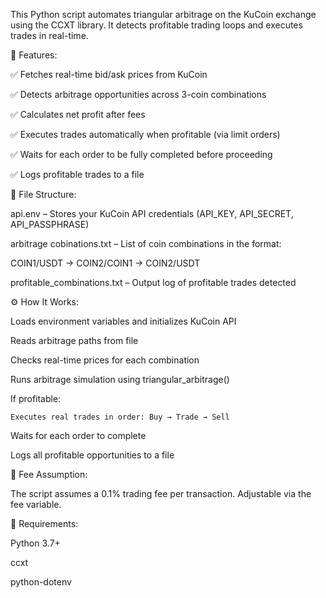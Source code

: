 This Python script automates triangular arbitrage on the KuCoin exchange using the CCXT library. It detects profitable trading loops and executes trades in real-time.

🚀 Features:

  ✅ Fetches real-time bid/ask prices from KuCoin

  ✅ Detects arbitrage opportunities across 3-coin combinations

  ✅ Calculates net profit after fees

  ✅ Executes trades automatically when profitable (via limit orders)

  ✅ Waits for each order to be fully completed before proceeding

  ✅ Logs profitable trades to a file

📂 File Structure:

  api.env – Stores your KuCoin API credentials (API_KEY, API_SECRET, API_PASSPHRASE)
  
  arbitrage cobinations.txt – List of coin combinations in the format:
  
  COIN1/USDT -> COIN2/COIN1 -> COIN2/USDT

  profitable_combinations.txt – Output log of profitable trades detected

⚙️ How It Works:

  Loads environment variables and initializes KuCoin API

  Reads arbitrage paths from file

  Checks real-time prices for each combination

  Runs arbitrage simulation using triangular_arbitrage()

  If profitable:

    Executes real trades in order: Buy → Trade → Sell

  Waits for each order to complete

  Logs all profitable opportunities to a file

💸 Fee Assumption:

  The script assumes a 0.1% trading fee per transaction. Adjustable via the fee variable.

📌 Requirements:

  Python 3.7+
  
  ccxt
  
  python-dotenv


